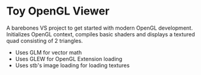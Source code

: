 # Toy OpenGL Viewer
A barebones VS project to get started with modern OpenGL development. Initializes OpenGL context, compiles basic shaders and displays a textured quad consisting of 2 triangles.
 - Uses GLM for vector math
 - Uses GLEW for OpenGL Extension loading
 - Uses stb's image loading for loading textures
